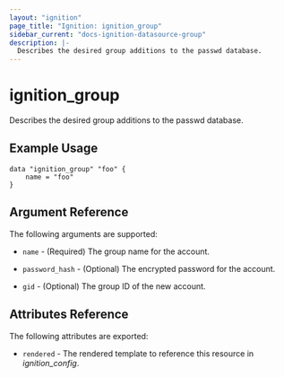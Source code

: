```yaml
---
layout: "ignition"
page_title: "Ignition: ignition_group"
sidebar_current: "docs-ignition-datasource-group"
description: |-
  Describes the desired group additions to the passwd database.
---
```


# ignition\_group

Describes the desired group additions to the passwd database.

## Example Usage

```hcl
data "ignition_group" "foo" {
	name = "foo"
}
```

## Argument Reference

The following arguments are supported:

* `name` - (Required) The group name for the account.

* `password_hash` - (Optional) The encrypted password for the account.

* `gid` - (Optional) The group ID of the new account.

## Attributes Reference

The following attributes are exported:

* `rendered` - The rendered template to reference this resource in _ignition_config_.
